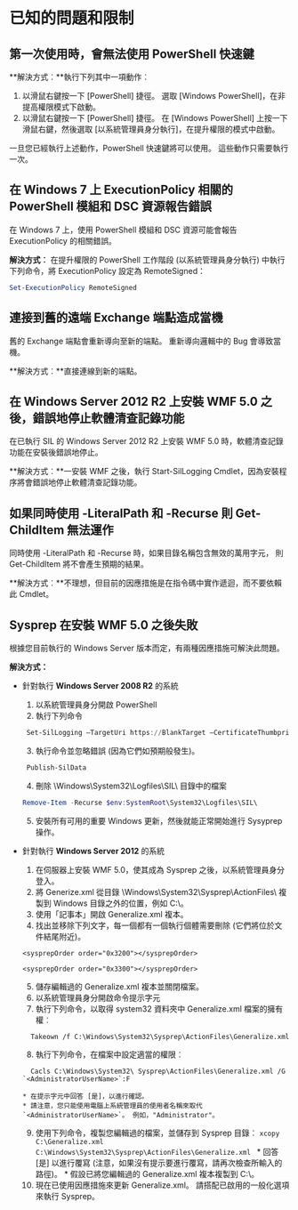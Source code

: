 # 已知的問題和限制

第一次使用時，會無法使用 PowerShell 快速鍵
------------------------------------------------------------

**解決方式︰**執行下列其中一項動作︰

1.  以滑鼠右鍵按一下 [PowerShell] 捷徑。 選取 [Windows PowerShell]，在非提高權限模式下啟動。
2.  以滑鼠右鍵按一下 [PowerShell] 捷徑。 在 [Windows PowerShell] 上按一下滑鼠右鍵，然後選取 [以系統管理員身分執行]，在提升權限的模式中啟動。

一旦您已經執行上述動作，PowerShell 快速鍵將可以使用。 這些動作只需要執行一次。


在 Windows 7 上 ExecutionPolicy 相關的 PowerShell 模組和 DSC 資源報告錯誤
-------------------------------------------------------------------------------------
在 Windows 7 上，使用 PowerShell 模組和 DSC 資源可能會報告 ExecutionPolicy 的相關錯誤。

**解決方式︰** 在提升權限的 PowerShell 工作階段 (以系統管理員身分執行) 中執行下列命令，將 ExecutionPolicy 設定為 RemoteSigned：

```powershell
Set-ExecutionPolicy RemoteSigned
```

連接到舊的遠端 Exchange 端點造成當機
------------------------------------------------------------

舊的 Exchange 端點會重新導向至新的端點。 重新導向邏輯中的 Bug 會導致當機。

**解決方式︰**直接連線到新的端點。


在 Windows Server 2012 R2 上安裝 WMF 5.0 之後，錯誤地停止軟體清查記錄功能
-------------------------------------------------------------------------------------------------------------

在已執行 SIL 的 Windows Server 2012 R2 上安裝 WMF 5.0 時，軟體清查記錄功能在安裝後錯誤地停止。

**解決方式︰**一安裝 WMF 之後，執行 Start-SilLogging Cmdlet，因為安裝程序將會錯誤地停止軟體清查記錄功能。

如果同時使用 -LiteralPath 和 -Recurse 則 Get-ChildItem 無法運作
--------------------------------------------------------------------------

同時使用 -LiteralPath 和 -Recurse 時，如果目錄名稱包含無效的萬用字元，
則 Get-ChildItem 將不會產生預期的結果。

**解決方式︰**不理想，但目前的因應措施是在指令碼中實作遞迴，而不要依賴此 Cmdlet。


Sysprep 在安裝 WMF 5.0 之後失敗
----------------------------------------

根據您目前執行的 Windows Server 版本而定，有兩種因應措施可解決此問題。

**解決方式：**
- 針對執行 **Windows Server 2008 R2** 的系統
  1.    以系統管理員身分開啟 PowerShell
  2.    執行下列命令
   ```powershell
    Set-SilLogging –TargetUri https://BlankTarget –CertificateThumbprint 0123456789
   ```
  3.    執行命令並忽略錯誤 (因為它們如預期般發生)。
   ```powershell
    Publish-SilData
   ```
  4.    刪除 \Windows\System32\Logfiles\SIL\ 目錄中的檔案
  ```powershell
  Remove-Item -Recurse $env:SystemRoot\System32\Logfiles\SIL\
  ```
  5.    安裝所有可用的重要 Windows 更新，然後就能正常開始進行 Sysyprep 操作。
  
- 針對執行 **Windows Server 2012** 的系統
  1.    在伺服器上安裝 WMF 5.0，使其成為 Sysprep 之後，以系統管理員身分登入。
  2.    將 Generize.xml 從目錄 \Windows\System32\Sysprep\ActionFiles\ 複製到 Windows 目錄之外的位置，例如 C:\。
  3.    使用「記事本」開啟 Generalize.xml 複本。
  4.    找出並移除下列文字，每一個都有一個執行個體需要刪除 (它們將位於文件結尾附近)。
    ```
    <sysprepOrder order="0x3200"></sysprepOrder>
    
    <sysprepOrder order="0x3300"></sysprepOrder>
    ```
  5.    儲存編輯過的 Generalize.xml 複本並關閉檔案。
  6.    以系統管理員身分開啟命令提示字元
  7.    執行下列命令，以取得 system32 資料夾中 Generalize.xml 檔案的擁有權︰
    ```
      Takeown /f C:\Windows\System32\Sysprep\ActionFiles\Generalize.xml 
    ```
  8.    執行下列命令，在檔案中設定適當的權限︰
    ```
      Cacls C:\Windows\System32\ Sysprep\ActionFiles\Generalize.xml /G `<AdministratorUserName>`:F 
    ```
      * 在提示字元中回答 [是]，以進行確認。 
      * 請注意，您只能使用電腦上系統管理員的使用者名稱來取代 `<AdministratorUserName>`。 例如，"Administrator"。
      
  9.    使用下列命令，複製您編輯過的檔案，並儲存到 Sysprep 目錄︰
      ```
      xcopy C:\Generalize.xml C:\Windows\System32\Sysprep\ActionFiles\Generalize.xml 
      ```
      * 回答 [是] 以進行覆寫 (注意，如果沒有提示要進行覆寫，請再次檢查所輸入的路徑)。
      * 假設已將您編輯過的 Generalize.xml 複本複製到 C:\。
  10.   現在已使用因應措施來更新 Generalize.xml。 請搭配已啟用的一般化選項來執行 Sysprep。



<!--HONumber=May16_HO1-->


